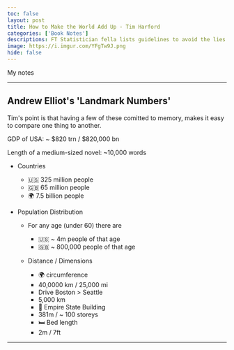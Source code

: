 ```yaml
---
toc: false
layout: post
title: How to Make the World Add Up - Tim Harford
categories: ['Book Notes']
descriptions: FT Statistician fella lists guidelines to avoid the lies and damned lies.
image: https://i.imgur.com/YFgTw9J.png
hide: false
---
```


My notes

---

## Andrew Elliot's 'Landmark Numbers'

Tim's point is that having a few of these comitted to memory, makes it easy to compare one thing to another.

GDP of USA: ~ $820 trn / $820,000 bn

Length of a medium-sized novel: ~10,000 words

* Countries

  * 🇺🇸 325 million people
  * 🇬🇧 65 million people
  * 🌍 7.5 billion people

* Population Distribution

  * For any age (under 60) there are 
    * 🇺🇸 ~ 4m people of that age
    * 🇬🇧 ~ 800,000 people of that age

  * Distance / Dimensions
    * 🌍 circumference 
     * 40,0000 km / 25,000 mi
    * Drive Boston > Seattle
     * 5,000 km
    * 🏢 Empire State Building
     * 381m / ~ 100 storeys
    * 🛏️ Bed length
     * 2m / 7ft
---
